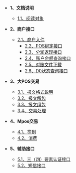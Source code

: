 * **1、文档说明**

    * [1.1、阅读对象](1、文档说明/1.1、阅读对象.md)

* **2、商户接口**
  * [2.1、商户入件](2、商户入驻/2.1、商户入件.md)
    * [2.2、POS绑定接口](2、商户入驻/2.2、POS绑定接口.md)
    * [2.3、分润返现接口](2、商户入驻/2.3、分润返现接口.md)
    * [2.4、账户余额查询接口](2、商户入驻/2.4、账户余额查询接口.md)
    * [2.5、对账文件下载](2、商户入驻/2.5、对账文件下载.md)
    * [2.6、D0状态查询接口](2、商户入驻/2.6、D0状态查询接口.md)
    
* **3、大POS交易**
    * [3.1、报文格式说明](3、大POS交易/3.1、报文格式说明.md)
    * [3.2、报文解包](3、大POS交易/3.2、报文解包.md)
    * [3.3、报文组包](3、大POS交易/3.3、报文组包.md)
    * [3.4、交易处理](3、大POS交易/3.4、交易处理.md)
    
* **4、Mpos交易**
  
    * [4.1、签到](4、Mpos交易/4.1、签到.md)
    * [4.2、消费](4、Mpos交易/4.2、消费.md)
    
* **5、辅助接口**
    * [5.1、三（四）要素认证接口](5、辅助类接口/5.1、三（四）要素认证接口.md)
    * [5.2、短信接口](5、辅助类接口/5.2、短信接口.md)

